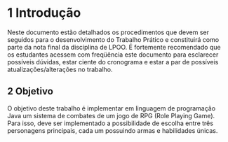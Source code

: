 # 1 Introdução 
Neste documento estão detalhados os procedimentos que devem ser seguidos para o desenvolvimento do Trabalho Prático e constituirá como  parte da nota final da disciplina de LPOO.
É fortemente recomendado que os estudantes acessem com freqüência este documento para
esclarecer possíveis dúvidas, estar ciente do cronograma e estar a par de possíveis atualizações/alterações no trabalho.
## 2 Objetivo 
O objetivo deste trabalho é implementar em linguagem de programação Java um sistema
de combates de um jogo de RPG (Role Playing Game). Para isso, deve ser implementado a possibilidade de escolha entre três personagens principais, cada um possuindo armas e habilidades
únicas.